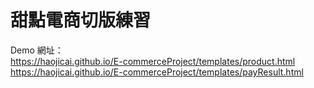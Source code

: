 # 甜點電商切版練習

Demo 網址：  
https://haojicai.github.io/E-commerceProject/templates/product.html  
https://haojicai.github.io/E-commerceProject/templates/payResult.html  
